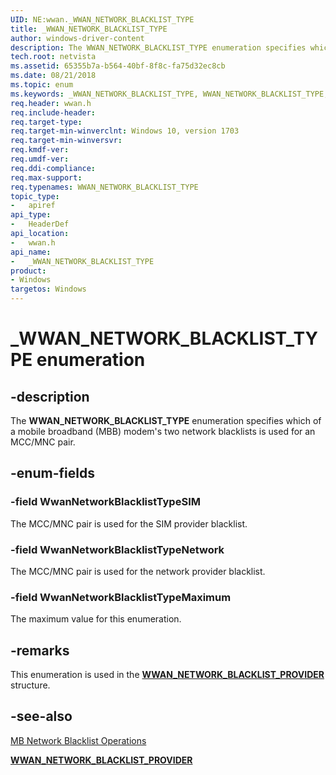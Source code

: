 ```yaml
---
UID: NE:wwan._WWAN_NETWORK_BLACKLIST_TYPE
title: _WWAN_NETWORK_BLACKLIST_TYPE
author: windows-driver-content
description: The WWAN_NETWORK_BLACKLIST_TYPE enumeration specifies which of a mobile broadband (MBB) modem's two network blacklists is used for an MCC/MNC pair.
tech.root: netvista
ms.assetid: 65355b7a-b564-40bf-8f8c-fa75d32ec8cb
ms.date: 08/21/2018
ms.topic: enum
ms.keywords: _WWAN_NETWORK_BLACKLIST_TYPE, WWAN_NETWORK_BLACKLIST_TYPE, 
req.header: wwan.h
req.include-header:
req.target-type:
req.target-min-winverclnt: Windows 10, version 1703
req.target-min-winversvr:
req.kmdf-ver:
req.umdf-ver:
req.ddi-compliance:
req.max-support:
req.typenames: WWAN_NETWORK_BLACKLIST_TYPE
topic_type: 
-	apiref
api_type: 
-	HeaderDef
api_location: 
-	wwan.h
api_name: 
-	_WWAN_NETWORK_BLACKLIST_TYPE
product: 
- Windows
targetos: Windows
---
```


# _WWAN_NETWORK_BLACKLIST_TYPE enumeration

## -description

The **WWAN_NETWORK_BLACKLIST_TYPE** enumeration specifies which of a mobile broadband (MBB) modem's two network blacklists is used for an MCC/MNC pair.

## -enum-fields

### -field WwanNetworkBlacklistTypeSIM 

The MCC/MNC pair is used for the SIM provider blacklist.

### -field WwanNetworkBlacklistTypeNetwork 

The MCC/MNC pair is used for the network provider blacklist.

### -field WwanNetworkBlacklistTypeMaximum 

The maximum value for this enumeration.

## -remarks

This enumeration is used in the [**WWAN_NETWORK_BLACKLIST_PROVIDER**](ns-wwan-_wwan_network_blacklist_provider.md) structure.

## -see-also

[MB Network Blacklist Operations](https://docs.microsoft.com/windows-hardware/drivers/network/mb-network-blacklist-operations)

[**WWAN_NETWORK_BLACKLIST_PROVIDER**](ns-wwan-_wwan_network_blacklist_provider.md)
